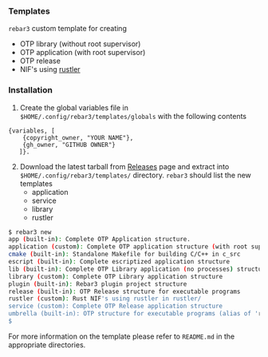 ### Templates

`rebar3` custom template for creating
- OTP library (without root supervisor)
- OTP application (with root supervisor)
- OTP release
- NIF's using [rustler](https://github.com/hansihe/rustler)

### Installation
1. Create the global variables file in `$HOME/.config/rebar3/templates/globals` with the following contents
```
{variables, [
    {copyright_owner, "YOUR NAME"},
	{gh_owner, "GITHUB OWNER"}
   ]}.
```
2. Download the latest tarball from [Releases](https://github.com/drvspw/rebar3-templates/releases) page and extract into `$HOME/.config/rebar3/templates/` directory. `rebar3` should list the new templates
   - application
   - service
   - library
   - rustler

```bash
$ rebar3 new
app (built-in): Complete OTP Application structure.
application (custom): Complete OTP application structure (with root supervisor)
cmake (built-in): Standalone Makefile for building C/C++ in c_src
escript (built-in): Complete escriptized application structure
lib (built-in): Complete OTP Library application (no processes) structure
library (custom): Complete OTP Library application structure
plugin (built-in): Rebar3 plugin project structure
release (built-in): OTP Release structure for executable programs
rustler (custom): Rust NIF's using rustler in rustler/
service (custom): Complete OTP Release application structure
umbrella (built-in): OTP structure for executable programs (alias of 'release' template)
$
```
For more information on the template please refer to `README.md` in the appropriate directories.
